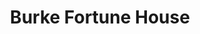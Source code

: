 ---
layout: place
title: "Burke Fortune House"
permalink: /virginia/burke-centre/burke-fortune-house.html
stateAbbr: VA
stateName: Virginia
cityName: Burke Centre
seo:
  name: "Burke Fortune House"
  type: Restaurant
  links: https://www.facebook.com/Burke-Fortune-House-195764490464708/
description: "Relaxed Japanese eatery serving sushi, noodles & teriyaki in a narrow, traditional space. Burke Fortune House serves delicious sushi in Burke Centre, Virginia. Try fresh Japanese dishes for a great dining experience. Available for takeout, delivery, lunch, and dinner."
place_id: ChIJecNpFONRtokR9sqXMb2Ypts
photos:
  - name: >-
      places/ChIJecNpFONRtokR9sqXMb2Ypts/photos/AeeoHcI8GPD_pRyoeQHqPKllBwRM5XlQwDoH5U14CPxETfm2LcLWYy42j19KASZVztv7oR0-2yAcfLnLXuqpzoWXfoswY5bKt4NsYUpwpfNn_EVUNJXz2frssK80SduuKUFQF8GWf17OjJG_dYjeKags_W4k9WV3tN0O_UF9VbygG7DwcINrS-5WNR_PFzthyYOey0FkRZxZADlQGDzxQsfyCh7LSq1ZdGeFyqSRdwrA5C9sFGkRHyBfitvFeE-Hiz6WICGGv8h5YCDt7M5CfrLl9vnFUvMUhiQdbRBsYIahjX2OefafPPgKhrd-jx9XiRzlyAgx28zgMAINnedOh2uHNksCE0AiVy1xNb4uCY_k9nONdNA6Q96UjB_ArmQsuyLB2d7oZ6uhO6WobD8q5wxL1GZgF8FUNBgsrJIGRK2TPFiPXBfM
    widthPx: 4000
    heightPx: 3000
    authorAttributions:
      - displayName: Tilly Lo
        uri: https://maps.google.com/maps/contrib/100390448201842012508
        photoUri: >-
          https://lh3.googleusercontent.com/a-/ALV-UjVIFfjkSUs9jq1Nl3rx3pO7zemmOyMMFGDFZ1tdpHYTz9I0J8fEeA=s100-p-k-no-mo
    flagContentUri: >-
      https://www.google.com/local/imagery/report/?cb_client=maps_api_places.places_api&image_key=!1e10!2sCIHM0ogKEICAgID6gOLdwgE&hl=en-US
    googleMapsUri: >-
      https://www.google.com/maps/place//data=!3m4!1e2!3m2!1sCIHM0ogKEICAgID6gOLdwgE!2e10!4m2!3m1!1s0x89b651e31469c379:0xdba698bd3197caf6
  - name: >-
      places/ChIJecNpFONRtokR9sqXMb2Ypts/photos/AeeoHcLH8emSw78tLTCzmTRh1MBpQwcWGD8nwa2AI_o_WDECOOEfD0J-3O2bkO5Rbqml-n2hkj7MF90ckiEFdBJ-btsaEtDC7xHtdkc_FelZ8uH_6U4t_nxE4Lt_EIcJXuuQzX_A_PJlX2yMW4gyc9edzJNzZRMdaDyrfwEYGs4kCFA0mHwsqT3ce_KTC5sjMmIG4SLhQIyoHRhxoqoB4Vs-OScSGwjTJAIXXmIdFxJtmQn3o-_EL0Xw3CBWkcE0UlTqYZQlTIXqq7V2ExXMtdIRiMXguJeXNZWBLjjW5-VhZRqoz1YGMb8JyCQOc8S3XWvxWgTszDLAbjxEwX5yNPbbuJxSndPf2IFD8b78s7a2ErfQBLADuaWXGoz_N4qYDyjM7vcTRMrCzRe9qOvmLsgAk6ReiLwa9a1ZYiB_WtaBKBmJJmzb
    widthPx: 4080
    heightPx: 3072
    authorAttributions:
      - displayName: Barnett Hsu
        uri: https://maps.google.com/maps/contrib/103150591020456979770
        photoUri: >-
          https://lh3.googleusercontent.com/a-/ALV-UjUiKAck5w3edhfOfadOARAt6WesDl7ljkgJteoivZTvlqHfTdwEkA=s100-p-k-no-mo
    flagContentUri: >-
      https://www.google.com/local/imagery/report/?cb_client=maps_api_places.places_api&image_key=!1e10!2sCIHM0ogKEICAgICRzIKEwQE&hl=en-US
    googleMapsUri: >-
      https://www.google.com/maps/place//data=!3m4!1e2!3m2!1sCIHM0ogKEICAgICRzIKEwQE!2e10!4m2!3m1!1s0x89b651e31469c379:0xdba698bd3197caf6
  - name: >-
      places/ChIJecNpFONRtokR9sqXMb2Ypts/photos/AeeoHcIpbYAJ__v5NAn_JTQleIJc4GKfiGlCBmWFBWFPixLWxA19z3eK4Rcs5rd356QEEBKAj2TAE2DxPCMDGBS73EmBI2dN-XgLrk9oy07MV4njJvFIUVXkidqIBvspnGNLiq8yeCVjZe1mUaWhlyfALsvvtJTzGBc7vz_RtJubrFZu0xLNITkkuYmocwB__g84YG5Y0TM29XwYrJzslorDgPQKpliV2GGxPHouRUmefb180uHYqRGsf3jtE5fKseQlsD3PmM4XAhJpzDw1CAHhmXqddHo_LThXq8_OmGU0PjZn718p2xvR_yzkUHgwl8RzAiOmWB5BFbfuKS_v_wH-dTBxZ7LKNQDF8yL_6eHqn46Zw8nB2WBtGgFPjU-_K7lalSV-fR6VB9vTxnUWczTUJ1ZOOCdatKb4h_XazYopHx2HnhXz
    widthPx: 4000
    heightPx: 3000
    authorAttributions:
      - displayName: Morgan Stevens
        uri: https://maps.google.com/maps/contrib/111664658687283900125
        photoUri: >-
          https://lh3.googleusercontent.com/a-/ALV-UjVOnKF2ytEFQ1l4p3nnFE4D-nI78uWTPSrkahwazy7QenQN_qe52Q=s100-p-k-no-mo
    flagContentUri: >-
      https://www.google.com/local/imagery/report/?cb_client=maps_api_places.places_api&image_key=!1e10!2sCIHM0ogKEICAgIDr0vmzngE&hl=en-US
    googleMapsUri: >-
      https://www.google.com/maps/place//data=!3m4!1e2!3m2!1sCIHM0ogKEICAgIDr0vmzngE!2e10!4m2!3m1!1s0x89b651e31469c379:0xdba698bd3197caf6
  - name: >-
      places/ChIJecNpFONRtokR9sqXMb2Ypts/photos/AeeoHcJiX3ehF6L59t8_lpij9E3WLrGlZ1ivytjOP66OjhTYeZ10apHej5NP_kbd3cuQvAE6vw_hgEPFbBGtKd3uaAUGL4jMBfcN3g-_Eyrpw2bECtXuMnYZxN5_lETOODmgfpnnAvRb_DavmzVj3H-eaFBZnFlrLy7ptmz8W8i_rq-QXA5wtxNMUvQqHEXV7h_P0ugwKHCPDTLmWzIJl9nsFg-WgP5yF22EY9ofBOFcLf5U9TJgJPQU3n2M0AXfc14TEivXiKuEnwkuz9M0zpv1VMeAaTYUAMocJyB-fKFKSZ0G7033Dxw6h_ModeBRloJTSODbvsSXlE-CojWjhg1w_muD3bSNQOBL6OqWlOSt0wa9P63X1nynDClkYGGu_fvBX2EHYMdJmZgKqgUgiVH6VGXXQ6k02Y5hmJ-oIt8R5i7LMCct
    widthPx: 4080
    heightPx: 3072
    authorAttributions:
      - displayName: Mary
        uri: https://maps.google.com/maps/contrib/106975655098212584355
        photoUri: >-
          https://lh3.googleusercontent.com/a-/ALV-UjUojHa_gKTZuNdIKT37BhJ8ko_POpRF44xiHCLlIjcNx8CZb5hUzA=s100-p-k-no-mo
    flagContentUri: >-
      https://www.google.com/local/imagery/report/?cb_client=maps_api_places.places_api&image_key=!1e10!2sCIHM0ogKEICAgICfzMHL4AE&hl=en-US
    googleMapsUri: >-
      https://www.google.com/maps/place//data=!3m4!1e2!3m2!1sCIHM0ogKEICAgICfzMHL4AE!2e10!4m2!3m1!1s0x89b651e31469c379:0xdba698bd3197caf6
  - name: >-
      places/ChIJecNpFONRtokR9sqXMb2Ypts/photos/AeeoHcJqHy9TCIfUCfLofKsHOtUcpWfgY5XARj88kCH2N2nGzmI5kgHV720cA5F9sHqmc1oSGMm0Zc7XyDfyXBtWUM2L6WxvP0Wdo3hL4mPYPnbw3aaoahdm2yxOz-fKE__x3R3ARZnchZc80iZeRPslj-6S1iqyIQ_bU18LxKJp94RkiNuV4V47SyNQLeXhwayzomzv782lCvma2H5VLpT7axR594klCJBmCTnYmygC0wnnoc1AVLNy2XvDErpbhn1XTDLd4kDHdkSiAaXVWcndOVgVH8wUh-_73Zs7Wt9eeHxAcSoQWgfX9eLUYnQpixhtvoAAKUz5dHMhWLdk7CpvfHEy5SPuffh6HlDEXn1XEb7kWGE84CeNyqU14DWmzW_4WFRVTzMBZ6cWpL0oLPy7FnQxi99sib_JyyodUBoK_fsGgg
    widthPx: 3072
    heightPx: 4080
    authorAttributions:
      - displayName: Theodore “Ted” Kostich Jr.
        uri: https://maps.google.com/maps/contrib/113728029184863978569
        photoUri: >-
          https://lh3.googleusercontent.com/a-/ALV-UjUvQBZRFS0gAWlZ-YUyCV0xKF6cCs5qvBMTRDgTQ4B2_BzwiHIs=s100-p-k-no-mo
    flagContentUri: >-
      https://www.google.com/local/imagery/report/?cb_client=maps_api_places.places_api&image_key=!1e10!2sCIHM0ogKEICAgID1sZ3HCg&hl=en-US
    googleMapsUri: >-
      https://www.google.com/maps/place//data=!3m4!1e2!3m2!1sCIHM0ogKEICAgID1sZ3HCg!2e10!4m2!3m1!1s0x89b651e31469c379:0xdba698bd3197caf6
  - name: >-
      places/ChIJecNpFONRtokR9sqXMb2Ypts/photos/AeeoHcLOgCuJgd26BLK9F0pu6airfLTmvNz7r001mMzjJMZ3CvyIrACMD983_JSvK1iuspdssPv0mKi1IJRyKmFV7r5b_9qxmU_cqV86q7KWPMSnAFvgsVNkD6lAtVg3gldnh8GH66vJGt53VuEuWNTNmrG6ESMLRciyH_sqQ9hufbkBDLl5WL8BKfVhqsTtao46KoSSWRD5MFaLDVaOghq14Sm50yhQpGvkQ49EBU6HkQ-iOkPg-uUiWvdKB3ts_3Tjx6XYOgYAOuaWDMEv1Zig-0_ogeBqSUqRlJ2V4TMxnOzeo9pEAsCZJUQfT2J_LNT78KmVV9ZN2ENQgXALbmPNfYsoajY_NyE4LWYRFwV3CD5BU7TQ_yggw5Q5_Qu8ByLkBxtdviYGE7wqafp1yLcxQDTJK60mLGc6Zy2n8cPwaXEK7A
    widthPx: 3472
    heightPx: 4624
    authorAttributions:
      - displayName: Alexis Knoepfler
        uri: https://maps.google.com/maps/contrib/111833032182381594224
        photoUri: >-
          https://lh3.googleusercontent.com/a-/ALV-UjUraXInEaujW8EVnA3TXVAg6bFn3Q-3G1XW5gZ19FksgGjM-Z0=s100-p-k-no-mo
    flagContentUri: >-
      https://www.google.com/local/imagery/report/?cb_client=maps_api_places.places_api&image_key=!1e10!2sCIHM0ogKEICAgICvq8iwaw&hl=en-US
    googleMapsUri: >-
      https://www.google.com/maps/place//data=!3m4!1e2!3m2!1sCIHM0ogKEICAgICvq8iwaw!2e10!4m2!3m1!1s0x89b651e31469c379:0xdba698bd3197caf6
  - name: >-
      places/ChIJecNpFONRtokR9sqXMb2Ypts/photos/AeeoHcKR0ZMHjm1RsUc26UslYWuBrl89JLWGocrqzvdo-FebhmTJFIvVzSke9OLXlHMfY6ka1J7zX3-dkEfY1LtHMOHykFrjUDze4v4-ci4o5gAE3GcKJq0pTisgpM_mLW9QLtpHWyNouGm7EbzdFYlz39lQY4AAh2yOSgK4v7ke4WmaQaziwCffkeQ-gspfuI3cacms0K5LzmQhUy_wpN8GtnVyMzcQgLIDv-zFeZAY8IT8x91lGQyWvsD7p6gCdyE5eqpw8E5fSOyAlUHEq7pOn3clG_pKtoDQQcKXoDt3kmpDcI2Kc06xZOz5jo3KCo5kbG4fD0tasjOC7r5TRI2_bWn6d-Z9NYJXfB3U9vWUS3IUCPyfEKDxPyFyj5hnq-98mX0-WWp4CgM24pMF1OnQfRY8ieeAvWeZMRD6vI48Km8Uag
    widthPx: 3024
    heightPx: 4032
    authorAttributions:
      - displayName: Tan Vo
        uri: https://maps.google.com/maps/contrib/108105016191226851122
        photoUri: >-
          https://lh3.googleusercontent.com/a-/ALV-UjUdrnmO3DJpeJbZkvelQfyv1ua2NN97V8bqhPrsj2Ey91lzGzTOWQ=s100-p-k-no-mo
    flagContentUri: >-
      https://www.google.com/local/imagery/report/?cb_client=maps_api_places.places_api&image_key=!1e10!2sCIHM0ogKEICAgIDJvNPCKg&hl=en-US
    googleMapsUri: >-
      https://www.google.com/maps/place//data=!3m4!1e2!3m2!1sCIHM0ogKEICAgIDJvNPCKg!2e10!4m2!3m1!1s0x89b651e31469c379:0xdba698bd3197caf6
  - name: >-
      places/ChIJecNpFONRtokR9sqXMb2Ypts/photos/AeeoHcJikUZM9VTkCqMZO0w4qa8KjWpiQkTenmh4Xv8c85zc_fHLBR0Y19TCRuILP1RNTazbQZXKC-ONSEj-uJjVUcAoWKNyonQBRxGMV9BqhEpKYRI2BbgqS92f7bzWYuTQImKN-GY3qkwgt6mZ6X3hQgO7nTe8tm7q97U4YS0cr0cKAukQ-fQv0VC_F98ZYt4UOe1-eJ6C6Bvgj-xVnCmDGhUCwHSN43SBgY8fiPI-Ni-nNGYWel-QFls6KrniBnZprFOzOwI6ylL8uJTbRTMTy3au9RaH0jpc5iB8whyhSLLgqGn034nscwYKJ8O1HfGTsg9E7vuRi0sUYyob1RhlxUkchY20bH7DjNIOmyNzKrlBoNgtZ81O36-HwXJGdYVg78ziCOsiq9vEiTCAdG6jP5eTUs9P-CNFYvEYnaA1hHeMmQ
    widthPx: 3024
    heightPx: 4032
    authorAttributions:
      - displayName: Matthew
        uri: https://maps.google.com/maps/contrib/115786491338838450550
        photoUri: >-
          https://lh3.googleusercontent.com/a-/ALV-UjVJMASUt65IknM51Wbkt0-QFvvP_ZQ2fDuN84JD64fdMh_uPKwC=s100-p-k-no-mo
    flagContentUri: >-
      https://www.google.com/local/imagery/report/?cb_client=maps_api_places.places_api&image_key=!1e10!2sCIHM0ogKEICAgIDBpNGAXQ&hl=en-US
    googleMapsUri: >-
      https://www.google.com/maps/place//data=!3m4!1e2!3m2!1sCIHM0ogKEICAgIDBpNGAXQ!2e10!4m2!3m1!1s0x89b651e31469c379:0xdba698bd3197caf6
  - name: >-
      places/ChIJecNpFONRtokR9sqXMb2Ypts/photos/AeeoHcKqNbMYT_QxMqFzaVrlYBL99Uaei-eCfk3ba9CNROjsrJ2hhrvfBzjE6zROIrxkG8kuGzXwhnjE6BtagSPVaDJ0AubMD9_C-EPHtTXFrOtDT1BZXuid3N2uOxwGPAWocNtbu4NzK06bhXDLOQR1LQq0JWj5b7jtD09qJPRjYv9Bg0HTZenfzhkrn13xkhdvnyz5arwG5fbU6a0X-BcRkPaUjJrc2KH9WVgXySes2-TNwHNV1WDj5b81LutrB3FNNjYNoinHH0heTum6KA5uxvCzSSBJxnishSFaJzOlzypxVc8xF4DcflE8Q9PuqA2UbavSICS-8UiTQXkYxmMy4eEfvE8J2DkBg6HSA7NzwJOkKvBLVOMP0t1mf3j-qXhH2fVY6NGgoa_7kK3X2o-dx_6TCEQk3ATQ7GOrlB4r71-2hQ
    widthPx: 3024
    heightPx: 4032
    authorAttributions:
      - displayName: Kat Fred
        uri: https://maps.google.com/maps/contrib/113358317805767738019
        photoUri: >-
          https://lh3.googleusercontent.com/a-/ALV-UjUUd_ecI4mZoBmHCXzhwc8LKfOTFYKYYDLtIsUgwykVVAWPOmWDlg=s100-p-k-no-mo
    flagContentUri: >-
      https://www.google.com/local/imagery/report/?cb_client=maps_api_places.places_api&image_key=!1e10!2sCIHM0ogKEICAgICtwLePEg&hl=en-US
    googleMapsUri: >-
      https://www.google.com/maps/place//data=!3m4!1e2!3m2!1sCIHM0ogKEICAgICtwLePEg!2e10!4m2!3m1!1s0x89b651e31469c379:0xdba698bd3197caf6
  - name: >-
      places/ChIJecNpFONRtokR9sqXMb2Ypts/photos/AeeoHcLx-cljKoQ69T7BX_JUZbQWcwscGvtvM7Ydmn8FDHal2F1srqy_pKXuJU8Df4b1oNwE7xcaHNbnba79NB6g2m70E21MgJ4rnOw9PpN4eCeHUO2LOW5kedSP4Ht-kyOQ1-e9dxtge-PqcYJXk8jRipuhR9OOmWsuv8yo9AtTpsx14iUVyWhXExaT3xOTFF-cHT4sckDQKrThCPNiljUjRyDPTdiC4A8_-AaLsnlBIyDJxFM7FrIAU6Xq_QWmojcOC9k4jv2l1st8Nm_zK402zmcS9o6BJwkBSURjTrTcdUeWGJ6PAfgBAHZALuH4Urp9-1mI3CvLEJ4wjFHs5q0lxCs-AJTeKAJg_-FjdGUVMtUGfMjTPJgApwpgCSVhGyWbvCrmo4KeuAJ_GQ7ZFTl5opxPucqyIQGUkaypGf65ykmJ1dM3
    widthPx: 4032
    heightPx: 3024
    authorAttributions:
      - displayName: Rex R. McHail, Jr.
        uri: https://maps.google.com/maps/contrib/110457795949867058699
        photoUri: >-
          https://lh3.googleusercontent.com/a-/ALV-UjXTJvqrRPnQOMZMKmjaUzjgm6FitXzgpEGZ2xZ7RFBjeDrkdyl7Mg=s100-p-k-no-mo
    flagContentUri: >-
      https://www.google.com/local/imagery/report/?cb_client=maps_api_places.places_api&image_key=!1e10!2sCIHM0ogKEICAgICm-LC7hwE&hl=en-US
    googleMapsUri: >-
      https://www.google.com/maps/place//data=!3m4!1e2!3m2!1sCIHM0ogKEICAgICm-LC7hwE!2e10!4m2!3m1!1s0x89b651e31469c379:0xdba698bd3197caf6
address: 6030 Burke Commons Rd suite e, Burke Centre, VA 22015, USA
street: 6030 Burke Commons Rd suite e
city: Burke Centre
state: VA
zip: '22015'
country: USA
neighborhood: null
latitude: '38.788219'
longitude: '-77.299684'
accessibility_options:
  wheelchairAccessibleParking: true
  wheelchairAccessibleEntrance: true
  wheelchairAccessibleRestroom: true
  wheelchairAccessibleSeating: true
business_status: OPERATIONAL
name: Burke Fortune House
google_maps_links:
  directionsUri: >-
    https://www.google.com/maps/dir//''/data=!4m7!4m6!1m1!4e2!1m2!1m1!1s0x89b651e31469c379:0xdba698bd3197caf6!3e0
  placeUri: https://maps.google.com/?cid=15827505878788459254
  writeAReviewUri: >-
    https://www.google.com/maps/place//data=!4m3!3m2!1s0x89b651e31469c379:0xdba698bd3197caf6!12e1
  reviewsUri: >-
    https://www.google.com/maps/place//data=!4m4!3m3!1s0x89b651e31469c379:0xdba698bd3197caf6!9m1!1b1
  photosUri: >-
    https://www.google.com/maps/place//data=!4m3!3m2!1s0x89b651e31469c379:0xdba698bd3197caf6!10e5
primary_type: Sushi Restaurant
opening_hours:
  regular: null
  current: null
secondary_opening_hours:
  regular:
    weekdayDescriptions: null
    type: null
  current:
    weekdayDescriptions: null
    type: null
phone: (703) 250-0433
price_level: PRICE_LEVEL_MODERATE
price_range: $20 &ndash; $30
rating: '4.6'
rating_count: 504
website: https://www.facebook.com/Burke-Fortune-House-195764490464708/
reviews:
  - name: >-
      places/ChIJecNpFONRtokR9sqXMb2Ypts/reviews/ChZDSUhNMG9nS0VJQ0FnTURRaEp6UkdnEAE
    relativePublishTimeDescription: a month ago
    rating: 5
    text:
      text: >-
        I just had dinner at Burke Fortune House.. so yummy!! You have to try
        the sushi, and crab wonton… Even the edamame was great! Wish I had taken
        pics of the Sushi… but I guarantee it was delish! We tried the Dynamite
        roll, Alaskan roll and Crunchy roll and they were all great!
      languageCode: en
    originalText:
      text: >-
        I just had dinner at Burke Fortune House.. so yummy!! You have to try
        the sushi, and crab wonton… Even the edamame was great! Wish I had taken
        pics of the Sushi… but I guarantee it was delish! We tried the Dynamite
        roll, Alaskan roll and Crunchy roll and they were all great!
      languageCode: en
    authorAttribution:
      displayName: Anthuanne Salazar
      uri: https://www.google.com/maps/contrib/104573219531502948211/reviews
      photoUri: >-
        https://lh3.googleusercontent.com/a-/ALV-UjV2U3dfRAyggsMdJsQJ6tF7ysh76WYwHukre4QawUtINwfDKGU=s128-c0x00000000-cc-rp-mo
    publishTime: '2025-03-08T23:05:35.566732Z'
    flagContentUri: >-
      https://www.google.com/local/review/rap/report?postId=ChZDSUhNMG9nS0VJQ0FnTURRaEp6UkdnEAE&d=17924085&t=1
    googleMapsUri: >-
      https://www.google.com/maps/reviews/data=!4m6!14m5!1m4!2m3!1sChZDSUhNMG9nS0VJQ0FnTURRaEp6UkdnEAE!2m1!1s0x89b651e31469c379:0xdba698bd3197caf6
  - name: >-
      places/ChIJecNpFONRtokR9sqXMb2Ypts/reviews/ChdDSUhNMG9nS0VJQ0FnSUNmN09ySm1BRRAB
    relativePublishTimeDescription: 3 months ago
    rating: 1
    text:
      text: >-
        My experience at Fortune House was extremely disappointing. I arrived
        around 3:45 PM, placed my order by 3:55 PM, and didn’t receive my food
        until 4:40 PM. There were no other dine-in customers, only a few pickup
        orders, so the delay was baffling.


        When my sushi finally arrived, I discovered plastic wrap in it. On top
        of that, I saw the sushi chef handling various items, go in and out of
        from the back kitchen, scratching his forehead, and then preparing food
        without changing his gloves.


        The sushi itself was a letdown. While some cuts of fish were okay,
        others were not fresh and unpleasant.


        Between the slow service, lack of cleanliness, and inconsistent food
        quality, this was a horrible experience. I wouldn’t recommend this place
        to anyone.
      languageCode: en
    originalText:
      text: >-
        My experience at Fortune House was extremely disappointing. I arrived
        around 3:45 PM, placed my order by 3:55 PM, and didn’t receive my food
        until 4:40 PM. There were no other dine-in customers, only a few pickup
        orders, so the delay was baffling.


        When my sushi finally arrived, I discovered plastic wrap in it. On top
        of that, I saw the sushi chef handling various items, go in and out of
        from the back kitchen, scratching his forehead, and then preparing food
        without changing his gloves.


        The sushi itself was a letdown. While some cuts of fish were okay,
        others were not fresh and unpleasant.


        Between the slow service, lack of cleanliness, and inconsistent food
        quality, this was a horrible experience. I wouldn’t recommend this place
        to anyone.
      languageCode: en
    authorAttribution:
      displayName: James Cho
      uri: https://www.google.com/maps/contrib/101215898033330240821/reviews
      photoUri: >-
        https://lh3.googleusercontent.com/a-/ALV-UjV0VepAPpJP9LHK9eG0zTaTNPwqqmtaQReBxMM6r0_2qWc0_ol0=s128-c0x00000000-cc-rp-mo-ba3
    publishTime: '2024-12-26T22:05:23.271976Z'
    flagContentUri: >-
      https://www.google.com/local/review/rap/report?postId=ChdDSUhNMG9nS0VJQ0FnSUNmN09ySm1BRRAB&d=17924085&t=1
    googleMapsUri: >-
      https://www.google.com/maps/reviews/data=!4m6!14m5!1m4!2m3!1sChdDSUhNMG9nS0VJQ0FnSUNmN09ySm1BRRAB!2m1!1s0x89b651e31469c379:0xdba698bd3197caf6
  - name: >-
      places/ChIJecNpFONRtokR9sqXMb2Ypts/reviews/ChdDSUhNMG9nS0VJQ0FnSUNfcXBMQjFRRRAB
    relativePublishTimeDescription: 2 months ago
    rating: 5
    text:
      text: >-
        I absolutely love this restaurant. The food is fresh and delicious and
        always consistent, but even more so, the staff are the nicest people you
        will ever meet. They are so kind to my 3 girls and always engage with
        them and treat them like family. My whole crew always looks forward to
        eating here because it’s a great experience and as a parent, I always
        love bringing my kids somewhere that makes the evening easy. We will
        come back again and again!
      languageCode: en
    originalText:
      text: >-
        I absolutely love this restaurant. The food is fresh and delicious and
        always consistent, but even more so, the staff are the nicest people you
        will ever meet. They are so kind to my 3 girls and always engage with
        them and treat them like family. My whole crew always looks forward to
        eating here because it’s a great experience and as a parent, I always
        love bringing my kids somewhere that makes the evening easy. We will
        come back again and again!
      languageCode: en
    authorAttribution:
      displayName: Lauren Cusner
      uri: https://www.google.com/maps/contrib/102351182461369569273/reviews
      photoUri: >-
        https://lh3.googleusercontent.com/a/ACg8ocJqYeBfpw-qBZvEKppsAc5i-njzQFjw6GzXUWOX3nce-6BLfA=s128-c0x00000000-cc-rp-mo-ba2
    publishTime: '2025-01-15T02:01:09.655560Z'
    flagContentUri: >-
      https://www.google.com/local/review/rap/report?postId=ChdDSUhNMG9nS0VJQ0FnSUNfcXBMQjFRRRAB&d=17924085&t=1
    googleMapsUri: >-
      https://www.google.com/maps/reviews/data=!4m6!14m5!1m4!2m3!1sChdDSUhNMG9nS0VJQ0FnSUNfcXBMQjFRRRAB!2m1!1s0x89b651e31469c379:0xdba698bd3197caf6
  - name: >-
      places/ChIJecNpFONRtokR9sqXMb2Ypts/reviews/ChdDSUhNMG9nS0VJQ0FnSUN0d0xlUHdnRRAB
    relativePublishTimeDescription: a year ago
    rating: 5
    text:
      text: >-
        If you’re wondering where to eat tonight, be sure to check out the local
        neighborhood, quaint Japanese restaurant that has authentic Japanese
        food and sushi. The owner/employees are friendly and efficient, serving
        you quickly and offering suggestions on the menus.

        The food is quickly served and is delicious.  We’ve had Don Buri, Katsu,
        sushi, and tempura. Crisp & tasty each dish was loaded with flavor! I
        would suggest getting a dinner box so that you have a good variety of
        food and plenty of it!

        Plenty of parking as there is a parking lot adjacent to the restaurant
        which is found within the Walmart plaza.

        Both kid and dog friendly.
      languageCode: en
    originalText:
      text: >-
        If you’re wondering where to eat tonight, be sure to check out the local
        neighborhood, quaint Japanese restaurant that has authentic Japanese
        food and sushi. The owner/employees are friendly and efficient, serving
        you quickly and offering suggestions on the menus.

        The food is quickly served and is delicious.  We’ve had Don Buri, Katsu,
        sushi, and tempura. Crisp & tasty each dish was loaded with flavor! I
        would suggest getting a dinner box so that you have a good variety of
        food and plenty of it!

        Plenty of parking as there is a parking lot adjacent to the restaurant
        which is found within the Walmart plaza.

        Both kid and dog friendly.
      languageCode: en
    authorAttribution:
      displayName: Kat Fred
      uri: https://www.google.com/maps/contrib/113358317805767738019/reviews
      photoUri: >-
        https://lh3.googleusercontent.com/a-/ALV-UjUUd_ecI4mZoBmHCXzhwc8LKfOTFYKYYDLtIsUgwykVVAWPOmWDlg=s128-c0x00000000-cc-rp-mo-ba5
    publishTime: '2024-01-27T21:33:14.469797Z'
    flagContentUri: >-
      https://www.google.com/local/review/rap/report?postId=ChdDSUhNMG9nS0VJQ0FnSUN0d0xlUHdnRRAB&d=17924085&t=1
    googleMapsUri: >-
      https://www.google.com/maps/reviews/data=!4m6!14m5!1m4!2m3!1sChdDSUhNMG9nS0VJQ0FnSUN0d0xlUHdnRRAB!2m1!1s0x89b651e31469c379:0xdba698bd3197caf6
  - name: >-
      places/ChIJecNpFONRtokR9sqXMb2Ypts/reviews/ChZDSUhNMG9nS0VJQ0FnSUQxc1ozSE1nEAE
    relativePublishTimeDescription: a year ago
    rating: 5
    text:
      text: >-
        Wow wow wow - absolutely delicious sushi, the best California roll I
        have EVER had. Everything was fresh, service was fast, and prices were
        excellent. I will absolutely be coming back here!
      languageCode: en
    originalText:
      text: >-
        Wow wow wow - absolutely delicious sushi, the best California roll I
        have EVER had. Everything was fresh, service was fast, and prices were
        excellent. I will absolutely be coming back here!
      languageCode: en
    authorAttribution:
      displayName: Theodore “Ted” Kostich Jr.
      uri: https://www.google.com/maps/contrib/113728029184863978569/reviews
      photoUri: >-
        https://lh3.googleusercontent.com/a-/ALV-UjUvQBZRFS0gAWlZ-YUyCV0xKF6cCs5qvBMTRDgTQ4B2_BzwiHIs=s128-c0x00000000-cc-rp-mo-ba5
    publishTime: '2024-01-08T00:20:28.373714Z'
    flagContentUri: >-
      https://www.google.com/local/review/rap/report?postId=ChZDSUhNMG9nS0VJQ0FnSUQxc1ozSE1nEAE&d=17924085&t=1
    googleMapsUri: >-
      https://www.google.com/maps/reviews/data=!4m6!14m5!1m4!2m3!1sChZDSUhNMG9nS0VJQ0FnSUQxc1ozSE1nEAE!2m1!1s0x89b651e31469c379:0xdba698bd3197caf6
parking_options:
  freeParkingLot: true
  freeStreetParking: true
  valetParking: false
payment_options:
  acceptsCreditCards: true
  acceptsDebitCards: true
  acceptsCashOnly: false
  acceptsNfc: true
allow_dogs: null
curbside_pickup: null
delivery: true
dine_in: true
good_for_children: true
good_for_groups: true
good_for_sports: false
live_music: false
menu_for_children: false
outdoor_seating: false
reservable: true
restroom: true
serves_beer: true
serves_breakfast: false
serves_brunch: false
serves_cocktails: false
serves_coffee: false
serves_dinner: true
serves_dessert: true
serves_lunch: true
serves_vegetarian_food: true
serves_wine: true
takeout: true
summary: >-
  Relaxed Japanese eatery serving sushi, noodles & teriyaki in a narrow,
  traditional space.

---